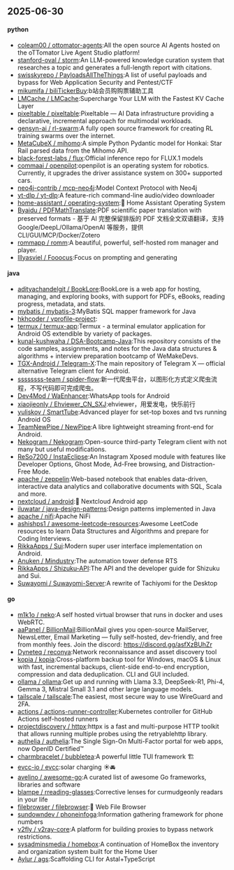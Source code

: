 ## 2025-06-30

#### python
* [coleam00 / ottomator-agents](https://github.com/coleam00/ottomator-agents):All the open source AI Agents hosted on the oTTomator Live Agent Studio platform!
* [stanford-oval / storm](https://github.com/stanford-oval/storm):An LLM-powered knowledge curation system that researches a topic and generates a full-length report with citations.
* [swisskyrepo / PayloadsAllTheThings](https://github.com/swisskyrepo/PayloadsAllTheThings):A list of useful payloads and bypass for Web Application Security and Pentest/CTF
* [mikumifa / biliTickerBuy](https://github.com/mikumifa/biliTickerBuy):b站会员购购票辅助工具
* [LMCache / LMCache](https://github.com/LMCache/LMCache):Supercharge Your LLM with the Fastest KV Cache Layer
* [pixeltable / pixeltable](https://github.com/pixeltable/pixeltable):Pixeltable — AI Data infrastructure providing a declarative, incremental approach for multimodal workloads.
* [gensyn-ai / rl-swarm](https://github.com/gensyn-ai/rl-swarm):A fully open source framework for creating RL training swarms over the internet.
* [MetaCubeX / mihomo](https://github.com/MetaCubeX/mihomo):A simple Python Pydantic model for Honkai: Star Rail parsed data from the Mihomo API.
* [black-forest-labs / flux](https://github.com/black-forest-labs/flux):Official inference repo for FLUX.1 models
* [commaai / openpilot](https://github.com/commaai/openpilot):openpilot is an operating system for robotics. Currently, it upgrades the driver assistance system on 300+ supported cars.
* [neo4j-contrib / mcp-neo4j](https://github.com/neo4j-contrib/mcp-neo4j):Model Context Protocol with Neo4j
* [yt-dlp / yt-dlp](https://github.com/yt-dlp/yt-dlp):A feature-rich command-line audio/video downloader
* [home-assistant / operating-system](https://github.com/home-assistant/operating-system):🔰 Home Assistant Operating System
* [Byaidu / PDFMathTranslate](https://github.com/Byaidu/PDFMathTranslate):PDF scientific paper translation with preserved formats - 基于 AI 完整保留排版的 PDF 文档全文双语翻译，支持 Google/DeepL/Ollama/OpenAI 等服务，提供 CLI/GUI/MCP/Docker/Zotero
* [rommapp / romm](https://github.com/rommapp/romm):A beautiful, powerful, self-hosted rom manager and player.
* [lllyasviel / Fooocus](https://github.com/lllyasviel/Fooocus):Focus on prompting and generating

#### java
* [adityachandelgit / BookLore](https://github.com/adityachandelgit/BookLore):BookLore is a web app for hosting, managing, and exploring books, with support for PDFs, eBooks, reading progress, metadata, and stats.
* [mybatis / mybatis-3](https://github.com/mybatis/mybatis-3):MyBatis SQL mapper framework for Java
* [hkhcoder / vprofile-project](https://github.com/hkhcoder/vprofile-project):
* [termux / termux-app](https://github.com/termux/termux-app):Termux - a terminal emulator application for Android OS extendible by variety of packages.
* [kunal-kushwaha / DSA-Bootcamp-Java](https://github.com/kunal-kushwaha/DSA-Bootcamp-Java):This repository consists of the code samples, assignments, and notes for the Java data structures & algorithms + interview preparation bootcamp of WeMakeDevs.
* [TGX-Android / Telegram-X](https://github.com/TGX-Android/Telegram-X):The main repository of Telegram X — official alternative Telegram client for Android.
* [ssssssss-team / spider-flow](https://github.com/ssssssss-team/spider-flow):新一代爬虫平台，以图形化方式定义爬虫流程，不写代码即可完成爬虫。
* [Dev4Mod / WaEnhancer](https://github.com/Dev4Mod/WaEnhancer):WhatsApp tools for Android
* [xiaojieonly / Ehviewer_CN_SXJ](https://github.com/xiaojieonly/Ehviewer_CN_SXJ):ehviewer，用爱发电，快乐前行
* [yuliskov / SmartTube](https://github.com/yuliskov/SmartTube):Advanced player for set-top boxes and tvs running Android OS
* [TeamNewPipe / NewPipe](https://github.com/TeamNewPipe/NewPipe):A libre lightweight streaming front-end for Android.
* [Nekogram / Nekogram](https://github.com/Nekogram/Nekogram):Open-source third-party Telegram client with not many but useful modifications.
* [ReSo7200 / InstaEclipse](https://github.com/ReSo7200/InstaEclipse):An Instagram Xposed module with features like Developer Options, Ghost Mode, Ad-Free browsing, and Distraction-Free Mode.
* [apache / zeppelin](https://github.com/apache/zeppelin):Web-based notebook that enables data-driven, interactive data analytics and collaborative documents with SQL, Scala and more.
* [nextcloud / android](https://github.com/nextcloud/android):📱 Nextcloud Android app
* [iluwatar / java-design-patterns](https://github.com/iluwatar/java-design-patterns):Design patterns implemented in Java
* [apache / nifi](https://github.com/apache/nifi):Apache NiFi
* [ashishps1 / awesome-leetcode-resources](https://github.com/ashishps1/awesome-leetcode-resources):Awesome LeetCode resources to learn Data Structures and Algorithms and prepare for Coding Interviews.
* [RikkaApps / Sui](https://github.com/RikkaApps/Sui):Modern super user interface implementation on Android.
* [Anuken / Mindustry](https://github.com/Anuken/Mindustry):The automation tower defense RTS
* [RikkaApps / Shizuku-API](https://github.com/RikkaApps/Shizuku-API):The API and the developer guide for Shizuku and Sui.
* [Suwayomi / Suwayomi-Server](https://github.com/Suwayomi/Suwayomi-Server):A rewrite of Tachiyomi for the Desktop

#### go
* [m1k1o / neko](https://github.com/m1k1o/neko):A self hosted virtual browser that runs in docker and uses WebRTC.
* [aaPanel / BillionMail](https://github.com/aaPanel/BillionMail):BillionMail gives you open-source MailServer, NewsLetter, Email Marketing — fully self-hosted, dev-friendly, and free from monthly fees. Join the discord: https://discord.gg/asfXzBUhZr
* [Dyneteq / reconya](https://github.com/Dyneteq/reconya):Network reconnaissance and asset discovery tool
* [kopia / kopia](https://github.com/kopia/kopia):Cross-platform backup tool for Windows, macOS & Linux with fast, incremental backups, client-side end-to-end encryption, compression and data deduplication. CLI and GUI included.
* [ollama / ollama](https://github.com/ollama/ollama):Get up and running with Llama 3.3, DeepSeek-R1, Phi-4, Gemma 3, Mistral Small 3.1 and other large language models.
* [tailscale / tailscale](https://github.com/tailscale/tailscale):The easiest, most secure way to use WireGuard and 2FA.
* [actions / actions-runner-controller](https://github.com/actions/actions-runner-controller):Kubernetes controller for GitHub Actions self-hosted runners
* [projectdiscovery / httpx](https://github.com/projectdiscovery/httpx):httpx is a fast and multi-purpose HTTP toolkit that allows running multiple probes using the retryablehttp library.
* [authelia / authelia](https://github.com/authelia/authelia):The Single Sign-On Multi-Factor portal for web apps, now OpenID Certified™
* [charmbracelet / bubbletea](https://github.com/charmbracelet/bubbletea):A powerful little TUI framework 🏗
* [evcc-io / evcc](https://github.com/evcc-io/evcc):solar charging ☀️🚘
* [avelino / awesome-go](https://github.com/avelino/awesome-go):A curated list of awesome Go frameworks, libraries and software
* [blampe / rreading-glasses](https://github.com/blampe/rreading-glasses):Corrective lenses for curmudgeonly readars in your life
* [filebrowser / filebrowser](https://github.com/filebrowser/filebrowser):📂 Web File Browser
* [sundowndev / phoneinfoga](https://github.com/sundowndev/phoneinfoga):Information gathering framework for phone numbers
* [v2fly / v2ray-core](https://github.com/v2fly/v2ray-core):A platform for building proxies to bypass network restrictions.
* [sysadminsmedia / homebox](https://github.com/sysadminsmedia/homebox):A continuation of HomeBox the inventory and organization system built for the Home User
* [Aylur / ags](https://github.com/Aylur/ags):Scaffolding CLI for Astal+TypeScript

